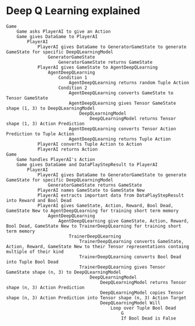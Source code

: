 # Deep Q Learning explained 
    
    Game
        Game asks PlayerAI to give an Action
        Game gives DataGame to PlayerAI
            PlayerAI
                PlayerAI gives DataGame to GeneratorGameState to generate GameState for specific DeepQLearningModel
                    GeneratorGameState
                        GeneratorGameState returns GameState
                PlayerAI gives GameState to AgentDeepQLearning
                    AgentDeepQLearning
                        Condition 1
                            AgentDeepQLearning returns random Tuple Action 
                        Condition 2
                            AgentDeepQLearning converts GameState to Tensor GameState
                            AgentDeepQLearning gives Tensor GameState shape (1, 3) to DeepQLearningModel
                                DeepQLearningModel
                                    DeepQLearningModel returns Tensor shape (1, 3) Action Prediction
                            AgentDeepQLearning converts Tensor Action Prediction to Tuple Action 
                            AgentDeepQLearning returns Tuple Action                    
                PlayerAI converts Tuple Action to Action
                PlayerAI returns Action
    Game
        Game handles PlayerAI's Action
        Game gives DataGame and DataPlayStepResult to PlayerAI
            PlayerAI
                PlayerAI gives DataGame to GeneratorGameState to generate GameState for specific DeepQLearningModel
                    GeneratorGameState returns GameState
                PlayerAI names GameState to GameState New
                PlayerAI extracts important data from DataPlayStepResult into Reward and Bool Dead
                PlayerAI gives GameState, Action, Reward, Bool Dead, GameState New to AgentDeepQLearning for training short term memory
                    AgentDeepQLearning
                        AgentDeepQLearning give GameState, Action, Reward, Bool Dead, GameState New to TrainerDeepQLearning for training short term memory
                            TrainerDeepQLearning
                                TrainerDeepQLearning converts GameState, Action, Reward, GameState New to their Tensor representations containg multiple of their kind
                                TrainerDeepQLearning converts Bool Dead into Tuple Bool Dead
                                TrainerDeepQLearning gives Tensor GameState shape (n, 3) to DeepQLearningModel
                                    DeepQLearningModel
                                        DeepQLearningModel returns Tensor shape (n, 3) Action Prediction
                                        DeepQLearningModel copies Tensor shape (n, 3) Action Prediction into Tensor shape (n, 3) Action Target
                                        DeepQLearningModel Will
                                            Loop over Tuple Bool Dead
                                                G
                                                If Bool Dead is False
                                                    
                    
